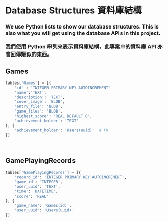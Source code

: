# Database Structures 資料庫結構
### We use Python lists to show our database structures. This is also what you will get using the database APIs in this project.<br/><br/>我們使用 Python 串列來表示資料庫結構，此專案中的資料庫 API 亦會回傳類似的東西。

## Games
```py
tables['Games'] = [{
    'id' : 'INTEGER PRIMARY KEY AUTOINCREMENT'
    'name':'TEXT',
    'description': 'TEXT',
    'cover_image': 'BLOB',
    'entry_file': 'BLOB',
    'game_files': 'BLOB',
    'highest_score': 'REAL DEFAULT 0',
    'achievement_holder': 'TEXT'
}, {
    'achievement_holder': 'Users(uuid)'  # FK
}]
```
<br/>

## GamePlayingRecords
```py
tables['GamePlayingRecords'] = [{
    'record_id': 'INTEGER PRIMARY KEY AUTOINCREMENT',
    'game_id': 'INTEGER',
    'user_uuid': 'TEXT',
    'time': 'DATETIME',
    'score': 'REAL'
}, {
    'game_name': 'Games(id)',
    'user_uuid': 'Users(uuid)'
}]
```
